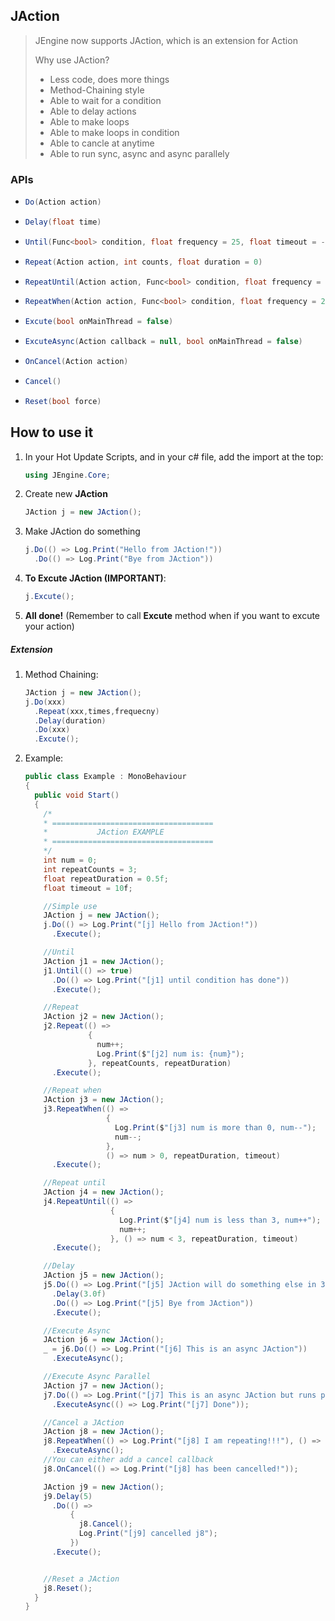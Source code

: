## JAction

> JEngine now supports JAction, which is an extension for Action
>
> Why use JAction?
>
> - Less code, does more things
> - Method-Chaining style
> - Able to wait for a condition
> - Able to delay actions
> - Able to make loops
> - Able to make loops in condition
> - Able to cancle at anytime
> - Able to run sync, async and  async  parallely 



### APIs

- ```c#
  Do(Action action)
  ```

- ```c#
  Delay(float time)
  ```

- ```c#
  Until(Func<bool> condition, float frequency = 25, float timeout = -1)
  ```

- ```c#
  Repeat(Action action, int counts, float duration = 0)
  ```

- ```c#
  RepeatUntil(Action action, Func<bool> condition, float frequency = 25, float timeout = -1)
  ```

- ```c#
  RepeatWhen(Action action, Func<bool> condition, float frequency = 25, float timeout = -1)
  ```

- ```c#
  Excute(bool onMainThread = false)
  ```

- ```c#
  ExcuteAsync(Action callback = null, bool onMainThread = false)
  ```

- ```c#
  OnCancel(Action action)
  ```

- ```c#
  Cancel()
  ```

- ```c#
  Reset(bool force)
  ```



## How to use it

1. In your Hot Update Scripts, and in your c# file, add the import at the top:

   ```c#
   using JEngine.Core;
   ```

2. Create new **JAction**

   ```c#
   JAction j = new JAction();
   ```

3. Make JAction do something

   ```c#
   j.Do(() => Log.Print("Hello from JAction!"))
     .Do(() => Log.Print("Bye from JAction"))
   ```

4. **To Excute JAction (IMPORTANT)**:

   ```c#
   j.Excute();
   ```

5. **All done!** (Remember to call **Excute** method when if you want to excute your action)

##### Extension

1. Method Chaining:

   ```c#
   JAction j = new JAction();
   j.Do(xxx)
     .Repeat(xxx,times,frequecny)
     .Delay(duration)
     .Do(xxx)
     .Excute();
   ```

2. Example:

   ```c#
   public class Example : MonoBehaviour
   {
     public void Start()
     {
       /*
       * ====================================
       *           JAction EXAMPLE
       * ====================================
       */
       int num = 0;
       int repeatCounts = 3;
       float repeatDuration = 0.5f;
       float timeout = 10f;
   
       //Simple use
       JAction j = new JAction();
       j.Do(() => Log.Print("[j] Hello from JAction!"))
         .Execute();
   
       //Until
       JAction j1 = new JAction();
       j1.Until(() => true)
         .Do(() => Log.Print("[j1] until condition has done"))
         .Execute();
   
       //Repeat
       JAction j2 = new JAction();
       j2.Repeat(() =>
                 {
                   num++;
                   Log.Print($"[j2] num is: {num}");
                 }, repeatCounts, repeatDuration)
         .Execute();
   
       //Repeat when
       JAction j3 = new JAction();
       j3.RepeatWhen(() =>
                     {
                       Log.Print($"[j3] num is more than 0, num--");
                       num--;
                     },
                     () => num > 0, repeatDuration, timeout)
         .Execute();
   
       //Repeat until
       JAction j4 = new JAction();
       j4.RepeatUntil(() =>
                      {
                        Log.Print($"[j4] num is less than 3, num++");
                        num++;
                      }, () => num < 3, repeatDuration, timeout)
         .Execute();
   
       //Delay
       JAction j5 = new JAction();
       j5.Do(() => Log.Print("[j5] JAction will do something else in 3 seconds"))
         .Delay(3.0f)
         .Do(() => Log.Print("[j5] Bye from JAction"))
         .Execute();
   
       //Execute Async
       JAction j6 = new JAction();
       _ = j6.Do(() => Log.Print("[j6] This is an async JAction"))
         .ExecuteAsync();
   
       //Execute Async Parallel
       JAction j7 = new JAction();
       j7.Do(() => Log.Print("[j7] This is an async JAction but runs parallel, callback will be called after it has done"))
         .ExecuteAsync(() => Log.Print("[j7] Done"));
   
       //Cancel a JAction
       JAction j8 = new JAction();
       j8.RepeatWhen(() => Log.Print("[j8] I am repeating!!!"), () => true, 1, timeout)
         .ExecuteAsync();
       //You can either add a cancel callback
       j8.OnCancel(() => Log.Print("[j8] has been cancelled!"));
   
       JAction j9 = new JAction();
       j9.Delay(5)
         .Do(() =>
             {
               j8.Cancel();
               Log.Print("[j9] cancelled j8");
             })
         .Execute();
   
   
       //Reset a JAction
       j8.Reset();
     }
   }
   ```

